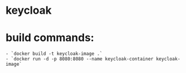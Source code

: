 # keycloak

# build commands:
    - `docker build -t keycloak-image .`
    - `docker run -d -p 8080:8080 --name keycloak-container keycloak-image`
